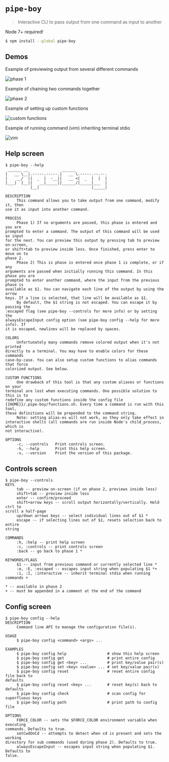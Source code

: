 # `pipe-boy`
> Interactive CLI to pass output from one command as input to another

Node 7+ required!

```sh
$ npm install --global pipe-boy
```

## Demos
Example of previewing output from several different commands

![phase 1](https://user-images.githubusercontent.com/11801881/42720421-9181add4-86db-11e8-9371-4bf60fa808eb.gif)

Example of chaining two commands together

![phase 2](https://user-images.githubusercontent.com/11801881/42720426-963bfc08-86db-11e8-9669-d5e4cfb2a2c5.gif)

Example of setting up custom functions

![custom functions](https://user-images.githubusercontent.com/11801881/42720423-93e07466-86db-11e8-8449-3f4a405064e1.gif)

Example of running command (vim) inheriting terminal stdio

![vim](https://user-images.githubusercontent.com/11801881/48382554-70fe5880-e696-11e8-9175-961ce933093d.gif)

## Help screen
```
$ pipe-boy --help
 ______ __               ______
|   __ \__|.-----.-----.|   __ \.-----.--.--.
|    __/  ||  _  |  -__||   __ <|  _  |  |  |
|___|  |__||   __|_____||______/|_____|___  |
           |__|                       |_____|

DESCRIPTION
     This command allows you to take output from one command, modify it, then
use it as input into another command.

PROCESS
     Phase 1) If no arguments are passed, this phase is entered and you are
prompted to enter a command. The output of this command will be used as input
for the next. You can preview this output by pressing tab to preview on-screen,
or shift+tab to preview inside less. Once finished, press enter to move on to
phase 2.
     Phase 2) This is phase is entered once phase 1 is complete, or if any
arguments are passed when initially running this command. In this phase you are
prompted to enter another command, where the input from the previous phase is
available as $1. You can navigate each line of the output by using the arrow
keys. If a line is selected, that line will be available as $1.
     By default, the $1 string is not escaped. You can escape it by passing the
:escaped flag (see pipe-boy --controls for more info) or by setting the
alwaysEscapeInput config option (see pipe-boy config --help for more info). If
it is escaped, newlines will be replaced by spaces.

COLORS
     Unfortunately many commands remove colored output when it's not printed
directly to a terminal. You may have to enable colors for these commands
case-by-case. You can also setup custom functions to alias commands that force
colorized output. See below.

CUSTOM FUNCTIONS
     One drawback of this tool is that any custom aliases or functions on your
terminal are lost when executing commands. One possible solution to this is to
redefine any custom functions inside the config file
{{HOME}}/.pipe-boy/functions.sh. Every time a command is run with this tool,
these definitions will be prepended to the command string.
     Note: setting alias-es will not work, as they only take effect in
interactive shells (all commands are run inside Node's child_process, which is
not interactive).

OPTIONS
     -c, --controls   Print controls screen.
     -h, --help       Print this help screen.
     -v, --version    Print the version of this package.

```

## Controls screen
```
$ pipe-boy --controls
KEYS
     tab -- preview on-screen (if on phase 2, previews inside less)
     shift+tab -- preview inside less
     enter -- confirm/proceed
     shift+arrow keys -- scroll output horizontally/vertically. Hold ctrl to
scroll a half-page
     up/down arrows keys -- select individual lines out of $1 *
     escape -- if selecting lines out of $1, resets selection back to entire
string

COMMANDS
     :h, :help -- print help screen
     :c, :controls -- print controls screen
     :back -- go back to phase 1 *

KEYWORDS/FLAGS
     $1 -- input from previous command or currently selected line *
     :e, :E, :escaped -- escapes input string when populating $1 *+
     :i, :I, :interactive -- inherit terminal stdio when running commands +

* -- available in phase 2
+ -- must be appended in a comment at the end of the command

```

## Config screen
```
$ pipe-boy config --help
DESCRIPTION
     Command line API to manage the configuration file(s).

USAGE
     $ pipe-boy config <command> <args> ...

EXAMPLES
     $ pipe-boy config help                  # show this help screen
     $ pipe-boy config get                   # print entire config
     $ pipe-boy config get <key> ...         # print key/value pair(s)
     $ pipe-boy config set <key> <value> ... # set key/value pair(s)
     $ pipe-boy config reset                 # reset entire config file back to
defaults
     $ pipe-boy config reset <key> ...       # reset key(s) back to defaults
     $ pipe-boy config check                 # scan config for superfluous keys
     $ pipe-boy config path                  # print path to config file

OPTIONS
     FORCE_COLOR -- sets the $FORCE_COLOR environment variable when executing
commands. Defaults to true.
     setCwdOnCd -- attempts to detect when cd is present and sets the working
directory for sub commands (used during phase 2). Defaults to true.
     alwaysEscapeInput -- escapes input string when populating $1. Defaults to
false.

```
